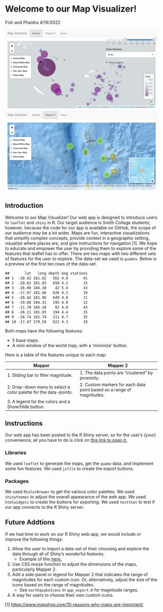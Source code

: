 Welcome to our Map Visualizer!
================
Fish and Phaidra
4/19/2022

![preview](preview.png) ![preview2](preview2.png)

## Introduction

Welcome to our Map Visualizer! Our web app is designed to introduce
users to `leaflet` and `shiny` in R. Our target audience is Smith
College students; however, because the code for our app is available on
GitHub, the scope of our audience may be a lot wider. Maps are fun,
interactive visualizations that simplify complex concepts, provide
context in a geographic setting, visualize where places are, and give
instructions for navigation [1]. We hope to educate and empower the user
by providing them to explore some of the features that leaflet has to
offer. There are two maps with two different sets of features for the
user to explore. The data-set we used is `quakes`. Below is a preview of
the first ten rows of the data-set.

    ##       lat   long depth mag stations
    ## 1  -20.42 181.62   562 4.8       41
    ## 2  -20.62 181.03   650 4.2       15
    ## 3  -26.00 184.10    42 5.4       43
    ## 4  -17.97 181.66   626 4.1       19
    ## 5  -20.42 181.96   649 4.0       11
    ## 6  -19.68 184.31   195 4.0       12
    ## 7  -11.70 166.10    82 4.8       43
    ## 8  -28.11 181.93   194 4.4       15
    ## 9  -28.74 181.74   211 4.7       35
    ## 10 -17.47 179.59   622 4.3       19

Both maps have the following features:

-   5 base maps.
-   A mini window of the world map, with a ‘minimize’ button.

Here is a table of the features unique to each map:

| Mapper                                                            | Mapper 2                                                               |
|-------------------------------------------------------------------|------------------------------------------------------------------------|
| 1\. Sliding bar to filter magnitude.                              | 1\. The data points are “clustered” by proximity.                      |
| 2\. Drop-down menu to select a color palette for the data-points. | 2\. Custom markers for each data point based on a range of magnitudes. |
| 3\. A legend for the colors and a Show/Hide button.               |                                                                        |

## Instructions

Our web app has been posted to the R Shiny server, so for the user’s
(your) convenience, all you have to do is click on [this link to open
it.](https://vhcji4-phaidra-martin.shinyapps.io/mapper/)

### Libraries

We used `leaflet` to generate the maps, get the `quake` data, and
implement some fun features. We used `jsfile` to create the export
buttons.

### Packages

We used `RColorBrewer` to get the various color palettes. We used
`shinythemes` to adjust the overall appearance of the web app. We used
`htmlwidgets` to create the buttons for exporting. We used `testthat` to
test if our app connects to the R Shiny server.

## Future Addtions

If we had time to work on our R Shiny web app, we would include or
improve the following things:

1.  Allow the user to import a data-set of their choosing and explore
    the data through all of Shiny’s wonderful features.
    -   Example of this
        [here.](https://matepocs.shinyapps.io/data_analyser/)
2.  Use CSS resize function to adjust the dimensions of the maps,
    particularly Mapper 2.
3.  Add a side-panel or legend for Mapper 2 that indicates the range of
    magnitudes for each custom icon. Or, alternatively, adjust the size
    of the icons based on the range of magnitudes.
    -   See `earthquakeIcons` in `app_export.R` for magnitude ranges.
4.  A way for users to choose their own custom icons.

[1] <https://www.mapshop.com/10-reasons-why-maps-are-important/>
